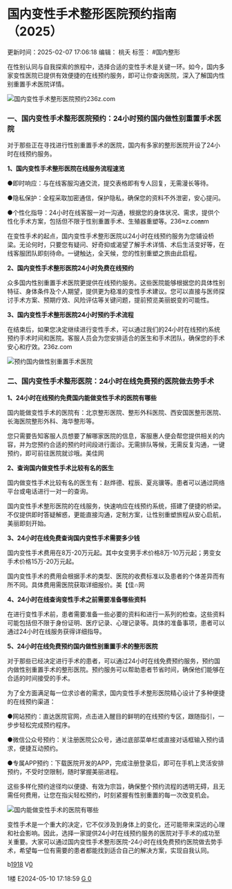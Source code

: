 # 国内变性手术整形医院预约指南（2025）

更新时间：2025-02-07 17:06:18  编辑： 桃夭   标签： #国内整形

在性别认同与自我探索的旅程中，选择合适的变性手术是关键一环。如今，国内多家变性医院已提供有效便捷的在线预约服务，即可让你查询医院，深入了解国内性别重置手术医院详情。

![国内变性手术整形医院预约236z.com](https://img.236z.com/uploads/2025/0207/20250207_1738918765117075.png)

### 一、国内变性手术整形医院预约：24小时预约国内做性别重置手术医院

对于那些正在寻找进行性别重置手术的医院，国内有多家的整形医院开设了24小时在线预约服务。

**1、国内变性手术整形医院在线服务流程速览**

●即时响应：与在线客服沟通交流，提交表格即有专人回复，无需漫长等待。

●隐私保护：全程采取加密通信，保护隐私，确保您的资料不外泄密，安心提问。

●个性化指导：24小时在线客服一对一沟通，根据您的身体状况、需求，提供个性化手术方案，包括但不限于性别重置手术、生殖器重塑等。236≈z.co㎜m

在变性手术的起点，国内变性手术整形医院以24小时在线预约服务为您铺设桥梁。无论何时，只要您有疑问、好奇抑或渴望了解手术详情、术后生活变好等，在线客服团队即刻待命。一键触达，全天候，您的性别重塑之旅由此启程。

**2、国内变性手术整形医院24小时免费在线预约**

众多国内性别重置手术医院更提供在线预约服务。这些医院能够根据您的具体性别特征、身体条件及个人期望，提供更为稳准的变性手术建议。您可以直接与医师探讨手术方案、预期疗效、风险评估等关键问题，提前预览美丽蜕变的可能性。

**3、国内变性手术整形医院24小时预约手术流程**

在结束后，如果您决定继续进行变性手术，可以通过我们的24小时在线预约系统预约手术时间和医院。客服人员会为您安排适合的医生和手术团队，确保您的手术安心和疗效。236z.com

![预约国内做性别重置手术医院](https://img.236z.com/uploads/2025/0207/20250207_1738918836799723.png)

### 二、国内变性手术整形医院：24小时在线免费预约医院做去势手术

**1、24小时在线预约免费国内能做变性手术的医院有哪些**

国内能做变性手术的医院有：北京整形医院、整形外科医院、西安国医整形医院、长海医院整形外科、海华整形等。

您只需要告知客服人员想要了解哪家医院的信息，客服惠人便会帮您提供相关的内容，并为您预约合适的预约时间段进行面诊。无需排队等候，无需反复沟通，一键预约，即可前往医院就诊哦。美佳网

**2、查询国内做变性手术比较有名的医生**

国内做变性手术比较有名的医生有：赵烨德、程辰、夏兆骥等。患者可以通过网络平台或电话进行一对一的查询。

国内变性手术整形医院的在线服务，快速响应在线预约系统，搭建了便捷的桥梁。不仅提供即时答疑解惑，更能直接沟通，定制方案，让性别重塑旅程从安心启航，美丽即刻开始。

**3、24小时在线免费查询国内变性手术需要多少钱**

国内变性手术费用在8万-20万元起。其中女变男手术价格8万-10万元起；男变女手术价格15万-20万元起。

国内变性手术的费用会根据手术的类型、医院的收费标准以及患者的个体差异而有所不同。具体费用需医院获取详细报价。美【佳∩网

**4、24小时在线查询变性手术之前需要准备哪些资料**

在进行变性手术前，患者需要准备一些必要的资料和进行一系列的检查。这些资料可能包括但不限于身份证明、医疗记录、心理记录等。具体的准备事项，患者可以通过24小时在线服务获得详细指导。

**5、24小时在线免费预约国内做性别重置手术的整形医院**

对于那些已经决定进行手术的患者，可以通过24小时在线免费预约服务，预约国内做性别重置手术的整形医院。预约服务可以帮助患者节省时间，确保他们能够在合适的时间接受的手术。

为了全方面满足每一位求诊者的需求，国内变性手术整形医院精心设计了多种便捷的在线预约渠道：

●网站预约：直达医院官网，点击进入醒目的鲜明的在线预约专区，跟随指引，一步步轻松完成预约程序。

●微信公众号预约：关注册医院公众号，通过底部菜单栏或直接对话框输入预约请求，便捷互动预约。

●专属APP预约：下载医院开发的APP，完成注册登录后，即可在手机上灵活安排预约，不受时空限制，随时掌握美丽进程。

这些多样化预约途径均以便捷、有效为宗旨，确保整个预约流程的透明无碍，且无需任何费用，让您在指尖轻松预约，时刻紧握有性别重置的每一次改变机会。

![国内能做变性手术的医院有哪些](https://img.236z.com/uploads/2024/0510/20240510_1715332553266243.png)

变性手术是一个重大的决定，它不仅涉及到身体上的变化，还可能带来深远的心理和社会影响。因此，选择一家提供24小时在线预约服务的医院对于手术的成功至关重要。大家可以通过国内变性手术整形医院-24小时在线免费预约医院做去势手术，希望每一位有需要的患者都能找到适合自己的解决方案，实现自我认同。

b[1918](javascript:void\(0\)) V[0](javascript:void\(0\))

1楼 E2024-05-10 17:18:59 [G 0](javascript:void\(0\))
